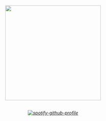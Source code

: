 
</a>

# 
<h6 align="center"> 
  <img width="300" src="https://github.com/user-attachments/assets/3745fa4a-6a21-4ab0-af5d-13633e237933">
</br>
</br>
    
  [![spotify-github-profile](https://spotify-github-profile.kittinanx.com/api/view?uid=u0u4aguznmg71vt7b17xnp0vc&cover_image=true&theme=novatorem&show_offline=true&background_color=121212&interchange=true&bar_color=a30000&bar_color_cover=false)](https://github.com/kittinan/spotify-github-profile)
 </p>
 
  #
